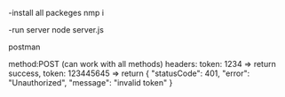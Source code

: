 -install all packeges
nmp i

-run server 
node server.js

postman

method:POST (can work with all methods)
headers: token: 1234 => return success, 
	token: 123445645 => return {
	  "statusCode": 401,
	  "error": "Unauthorized",
	  "message": "invalid token"
	}


